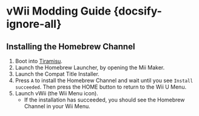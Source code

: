 # vWii Modding Guide {docsify-ignore-all}

## Installing the Homebrew Channel

1. Boot into [Tiramisu](browser-exploit).
1. Launch the Homebrew Launcher, by opening the Mii Maker.
1. Launch the Compat Title Installer.
1. Press `A` to install the Homebrew Channel and wait until you see `Install succeeded`. Then press the HOME button to return to the Wii U Menu.
1. Launch vWii (the Wii Menu icon).
   - If the installation has succeeded, you should see the Homebrew Channel in your Wii Menu.

